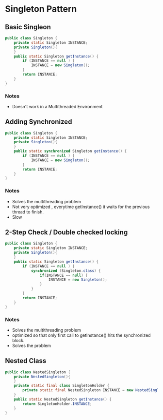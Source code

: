 # Singleton Pattern

## Basic Singleon


```java
public class Singleton {
    private static Singleton INSTANCE;
    private Singleton(){
    }
    public static Singleton getInstance() {
        if (INSTANCE == null ) {
            INSTANCE = new Singleton();
        }
        return INSTANCE;
    }
}

```
### Notes
- Doesn't work in a Multithreaded Environment

## Adding Synchronized

```java
public class Singleton {
    private static Singleton INSTANCE;
    private Singleton(){
    }
    public static synchronized Singleton getInstance() {
        if (INSTANCE == null ) {
            INSTANCE = new Singleton();
        }
        return INSTANCE;
    }
}
```

### Notes
- Solves the multithreading problem
- Not very optimized , everytime getInstance() it waits for the previous thread to finish.
- Slow

## 2-Step Check / Double checked locking


```java
public class Singleton {
    private static Singleton INSTANCE;
    private Singleton(){
    }
    public static Singleton getInstance() {
        if (INSTANCE == null ) {
            synchronized (Singleton.class) {
                if(INSTANCE == null) {
                    INSTANCE = new Singleton();
                }
            }
        }
        return INSTANCE;
    }
}
```
### Notes
- Solves the multithreading problem
- optimized so that only first call to getInstance() hits the synchronized block.
- Solves the problem

## Nested Class

```java
public class NestedSingleton {
    private NestedSingleton(){
    }
    private static final class SingletonHolder {
        private static final NestedSingleton INSTANCE = new NestedSingleton();
    }
    public static NestedSingleton getInstance() {
        return SingletonHolder.INSTANCE;
    }
}
```
